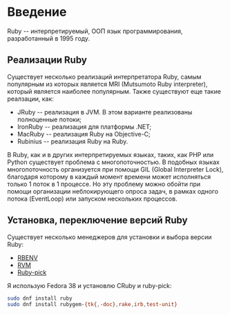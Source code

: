 # Введение

Ruby -- интерпретируемый, ООП язык программирования, разработанный в 1995 году.

## Реализации Ruby

Существует несколько реализаций интерпретатора Ruby, самым популярным из которых является MRI (Mutsumoto Ruby interpreter), который является наиболее популярным. Также существуют еще такие реалзации, как:

- JRuby -- реализация в JVM. В этом варианте реализованы полноценные потоки;
- IronRuby -- реализация для платформы .NET;
- MacRuby -- реализация Ruby на Objective-C;
- Rubinius -- реализация Ruby на Ruby.

В Ruby, как и в других интерпретируемых языках, таких, как PHP или Python существует проблема с многопоточностью. В подобных языках многопоточность организуется при помощи GIL (Global Interpreter Lock), благодаря которому в каждый момент времени может исполняться только 1 поток в 1 процессе. Но эту проблему можно обойти при помощи организации неблокирующего опроса задач, в рамках одного потока (EventLoop) или запуском нескольких процессов.

## Установка, переключение версий Ruby

Существует несколько менеджеров для установки и выбора версии Ruby:

- [RBENV](https://github.com/rbenv/rbenv)
- [RVM](https://github.com/rvm/rvm)
- [Ruby-pick](https://github.com/fedora-ruby/rubypick)

Я использую Fedora 38 и установлю CRuby и ruby-pick:

```bash
sudo dnf install ruby
sudo dnf install rubygem-{tk{,-doc},rake,irb,test-unit}
```
